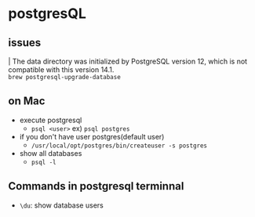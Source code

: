 # postgresQL

## issues

| The data directory was initialized by PostgreSQL version 12, which is not compatible with this version 14.1.  
`brew postgresql-upgrade-database`

## on Mac

- execute postgresql
  - `psql <user>` ex) `psql postgres`
- if you don't have user postgres(default user)
  - `/usr/local/opt/postgres/bin/createuser -s postgres`
- show all databases
  - `psql -l`

## Commands in postgresql terminnal

- `\du`: show database users
